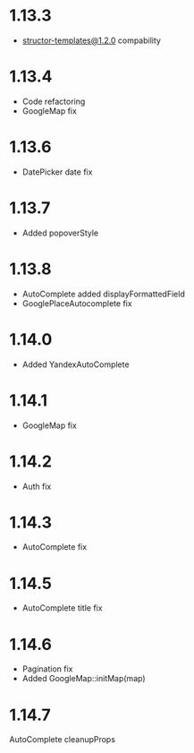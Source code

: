 1.13.3
================================================

- structor-templates@1.2.0 compability

1.13.4
================================================
- Code refactoring
- GoogleMap fix

1.13.6
================================================
- DatePicker date fix

1.13.7
================================================
- Added popoverStyle

1.13.8
================================================
- AutoComplete added displayFormattedField
- GooglePlaceAutocomplete fix

1.14.0
================================================
- Added YandexAutoComplete

1.14.1
================================================
- GoogleMap fix

1.14.2
================================================
- Auth fix

1.14.3
================================================
- AutoComplete fix

1.14.5
================================================
- AutoComplete title fix

1.14.6
================================================
- Pagination fix
- Added GoogleMap::initMap(map)

1.14.7
================================================
AutoComplete cleanupProps